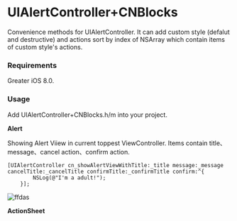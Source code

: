 # UIAlertController+CNBlocks

Convenience methods for UIAlertController. It can add custom style (defalut and destructive) and actions sort by index of NSArray which contain items of custom style's actions.

### Requirements
Greater iOS 8.0.


### Usage
Add UIAlertController+CNBlocks.h/m into your project. 

**Alert**

Showing Alert Viiew in current toppest ViewController.  Items contain title、message、cancel action、confirm action.
```objc
[UIAlertController cn_showAlertViewWithTitle:_title message:_message cancelTitle:_cancelTitle confirmTitle:_confirmTitle confirm:^{
        NSLog(@"I'm a adult!");
    }];
```

![ffdas](https://github.com/cievon/UIAlertController-CNBlocks/raw/master/markdown_source/actionSheetCustomStyleActions.png)

**ActionSheet**